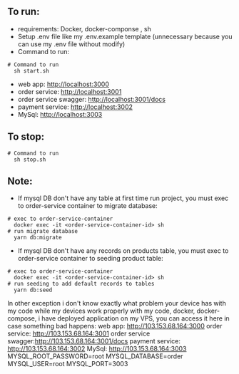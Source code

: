 ## To run:

- requirements: Docker, docker-componse , sh
- Setup .env file like my .env.example template (unnecessary because you can use my .env file without modify)
- Command to run:

```
# Command to run
  sh start.sh
```

- web app: [http://localhost:3000](http://localhost:3000)
- order service: [http://localhost:3001](http://localhost:3001)
- order service swagger: [http://localhost:3001/docs](http://localhost:3001/docs)
- payment service: [http://localhost:3002](http://localhost:3002)
- MySql: [http://localhost:3003](http://localhost:3003)

## To stop:

```
# Command to run
  sh stop.sh
```

## Note:

- If mysql DB don't have any table at first time run project, you must exec to order-service container to migrate database:

```
# exec to order-service-container
  docker exec -it <order-service-container-id> sh
# run migrate database
  yarn db:migrate
```

- If mysql DB don't have any records on products table, you must exec to order-service container to seeding product table:

```
# exec to order-service-container
  docker exec -it <order-service-container-id> sh
# run seeding to add default records to tables
  yarn db:seed
```

In other exception i don't know exactly what problem your device has with my code while my devices work properly with my code, docker, docker-compose, i have deployed application on my VPS, you can access it here in case something bad happens:
web app: http://103.153.68.164:3000
order service: http://103.153.68.164:3001
order service swagger:http://103.153.68.164:3001/docs
payment service: http://103.153.68.164:3002
MySql: http://103.153.68.164:3003
MYSQL_ROOT_PASSWORD=root
MYSQL_DATABASE=order
MYSQL_USER=root
MYSQL_PORT=3003
